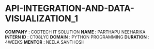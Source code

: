 # API-INTEGRATION-AND-DATA-VISUALIZATION_1
**COMPANY** : CODTECH IT SOLUTION
**NAME** : PARTHAPU NEEHARIKA
**INTERN ID** : CT08LYC
**DOMAIN** : PYTHON PROGRAMMING
**DURATION** : 4WEEKS
**MENTOR** : NEELA SANTHOSH 
